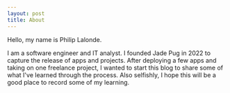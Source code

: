 ```yaml
---
layout: post
title: About
---
```

Hello, my name is Philip Lalonde.

I am a software engineer and IT analyst. I founded Jade Pug in 2022 to capture the release of apps and projects. After deploying a few apps and taking on one freelance project, I wanted to start this blog to share some of what I've learned through the process. Also selfishly, I hope this will be a good place to record some of my learning.
